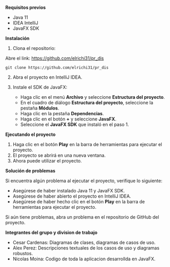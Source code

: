 **Requisitos previos**

* Java 11
* IDEA IntelliJ
* JavaFX SDK

**Instalación**

1. Clona el repositorio:

Abre el link: https://github.com/elrichi31/pr_dis

```
git clone https://github.com/elrichi31/pr_dis
```

2. Abra el proyecto en IntelliJ IDEA.

3. Instale el SDK de JavaFX:

     * Haga clic en el menú **Archivo** y seleccione **Estructura del proyecto**.
     * En el cuadro de diálogo **Estructura del proyecto**, seleccione la pestaña **Módulos**.
     * Haga clic en la pestaña **Dependencias**.
     * Haga clic en el botón **+** y seleccione **JavaFX**.
     * Seleccione el **JavaFX SDK** que instaló en el paso 1.

**Ejecutando el proyecto**

1. Haga clic en el botón **Play** en la barra de herramientas para ejecutar el proyecto.
2. El proyecto se abrirá en una nueva ventana.
3. Ahora puede utilizar el proyecto.

**Solución de problemas**

Si encuentra algún problema al ejecutar el proyecto, verifique lo siguiente:

* Asegúrese de haber instalado Java 11 y JavaFX SDK.
* Asegúrese de haber abierto el proyecto en IntelliJ IDEA.
* Asegúrese de haber hecho clic en el botón **Play** en la barra de herramientas para ejecutar el proyecto.

Si aún tiene problemas, abra un problema en el repositorio de GitHub del proyecto.

**Integrantes del grupo y division de trabajo**

* Cesar Cardenas: Diagramas de clases, diagramas de casos de uso.
* Alex Perez: Descripciones textuales de los casos de uso y diagramas robustos.
* Nicolas Moina: Codigo de toda la aplicacion desarrollda en JavaFX.